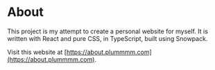 # About

This project is my attempt to create a personal website for myself. It is written with React and pure CSS, in TypeScript, built using Snowpack.

Visit this website at [https://about.plummmm.com](https://about.plummmm.com).

